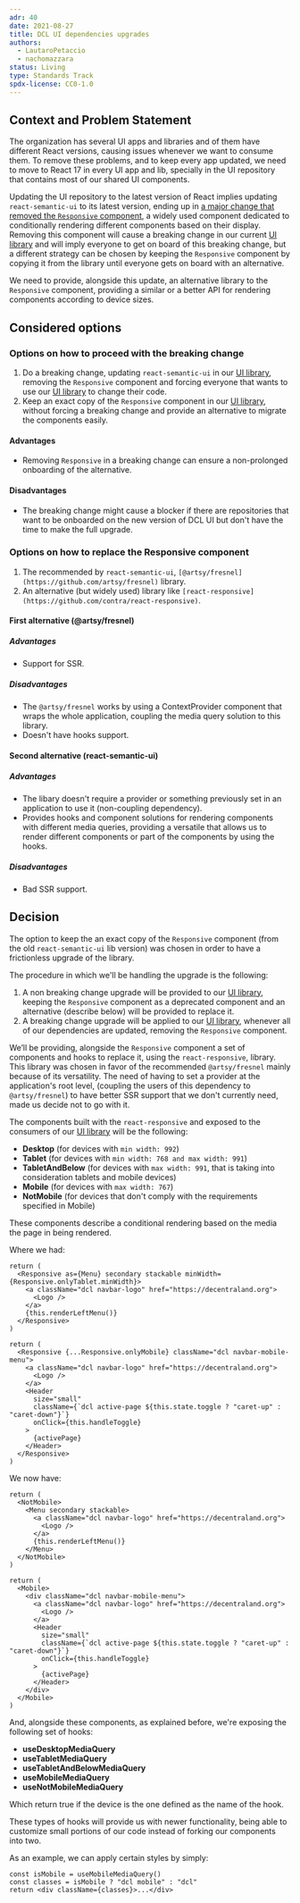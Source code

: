 ```yaml
---
adr: 40
date: 2021-08-27
title: DCL UI dependencies upgrades
authors:
  - LautaroPetaccio
  - nachomazzara
status: Living
type: Standards Track
spdx-license: CC0-1.0
---
```


## Context and Problem Statement

The organization has several UI apps and libraries and of them have different React versions, causing issues whenever we want to consume them. To remove these problems, and to keep every app updated, we need to move to React 17 in every UI app and lib, specially in the UI repository that contains most of our shared UI components.

Updating the UI repository to the latest version of React implies updating `react-semantic-ui` to its latest version, ending up in [a major change that removed the `Responsive` component](https://github.com/Semantic-Org/Semantic-UI-React/pull/4008), a widely used component dedicated to conditionally rendering different components based on their display. Removing this component will cause a breaking change in our current [UI library](https://github.com/decentraland/ui) and will imply everyone to get on board of this breaking change, but a different strategy can be chosen by keeping the `Responsive` component by copying it from the library until everyone gets on board with an alternative.

We need to provide, alongside this update, an alternative library to the `Responsive` component, providing a similar or a better API for rendering components according to device sizes.

## Considered options

### Options on how to proceed with the breaking change

1. Do a breaking change, updating `react-semantic-ui` in our [UI library](https://github.com/decentraland/ui), removing the `Responsive` component and forcing everyone that wants to use our [UI library](https://github.com/decentraland/ui) to change their code.
2. Keep an exact copy of the `Responsive` component in our [UI library](https://github.com/decentraland/ui), without forcing a breaking change and provide an alternative to migrate the components easily.

#### Advantages

- Removing `Responsive` in a breaking change can ensure a non-prolonged onboarding of the alternative.

#### Disadvantages

- The breaking change might cause a blocker if there are repositories that want to be onboarded on the new version of DCL UI but don't have the time to make the full upgrade.

### Options on how to replace the Responsive component

1. The recommended by `react-semantic-ui`, `[@artsy/fresnel](https://github.com/artsy/fresnel)` library.
2. An alternative (but widely used) library like `[react-responsive](https://github.com/contra/react-responsive)`.

#### First alternative (@artsy/fresnel)

##### Advantages

- Support for SSR.

##### Disadvantages

- The `@artsy/fresnel` works by using a ContextProvider component that wraps the whole application, coupling the media query solution to this library.
- Doesn't have hooks support.

#### Second alternative (react-semantic-ui)

##### Advantages

- The libary doesn't require a provider or something previously set in an application to use it (non-coupling dependency).
- Provides hooks and component solutions for rendering components with different media queries, providing a versatile that allows us to render different components or part of the components by using the hooks.

##### Disadvantages

- Bad SSR support.

## Decision

The option to keep the an exact copy of the `Responsive` component (from the old `react-semantic-ui` lib version) was chosen in order to have a frictionless upgrade of the library.

The procedure in which we'll be handling the upgrade is the following:

1. A non breaking change upgrade will be provided to our [UI library](https://github.com/decentraland/ui), keeping the `Responsive` component as a deprecated component and an alternative (describe below) will be provided to replace it.
2. A breaking change upgrade will be applied to our [UI library](https://github.com/decentraland/ui), whenever all of our dependencies are updated, removing the `Responsive` component.

We’ll be providing, alongside the `Responsive` component a set of components and hooks to replace it, using the `react-responsive`, library. This library was chosen in favor of the recommended `@artsy/fresnel` mainly because of its versatility. The need of having to set a provider at the application's root level, (coupling the users of this dependency to `@artsy/fresnel`) to have better SSR support that we don't currently need, made us decide not to go with it.

The components built with the `react-responsive` and exposed to the consumers of our [UI library](https://github.com/decentraland/ui) will be the following:

- **Desktop** (for devices with `min width: 992`)
- **Tablet** (for devices with `min width: 768 and max width: 991`)
- **TabletAndBelow** (for devices with `max width: 991`, that is taking into consideration tablets and mobile devices)
- **Mobile** (for devices with `max width: 767`)
- **NotMobile** (for devices that don't comply with the requirements specified in Mobile)

These components describe a conditional rendering based on the media the page in being rendered.

Where we had:

```tsx
return (
  <Responsive as={Menu} secondary stackable minWidth={Responsive.onlyTablet.minWidth}>
    <a className="dcl navbar-logo" href="https://decentraland.org">
      <Logo />
    </a>
    {this.renderLeftMenu()}
  </Responsive>
)
```

```tsx
return (
  <Responsive {...Responsive.onlyMobile} className="dcl navbar-mobile-menu">
    <a className="dcl navbar-logo" href="https://decentraland.org">
      <Logo />
    </a>
    <Header
      size="small"
      className={`dcl active-page ${this.state.toggle ? "caret-up" : "caret-down"}`}
      onClick={this.handleToggle}
    >
      {activePage}
    </Header>
  </Responsive>
)
```

We now have:

```tsx
return (
  <NotMobile>
    <Menu secondary stackable>
      <a className="dcl navbar-logo" href="https://decentraland.org">
        <Logo />
      </a>
      {this.renderLeftMenu()}
    </Menu>
  </NotMobile>
)
```

```tsx
return (
  <Mobile>
    <div className="dcl navbar-mobile-menu">
      <a className="dcl navbar-logo" href="https://decentraland.org">
        <Logo />
      </a>
      <Header
        size="small"
        className={`dcl active-page ${this.state.toggle ? "caret-up" : "caret-down"}`}
        onClick={this.handleToggle}
      >
        {activePage}
      </Header>
    </div>
  </Mobile>
)
```

And, alongside these components, as explained before, we're exposing the following set of hooks:

- **useDesktopMediaQuery**
- **useTabletMediaQuery**
- **useTabletAndBelowMediaQuery**
- **useMobileMediaQuery**
- **useNotMobileMediaQuery**

Which return true if the device is the one defined as the name of the hook.

These types of hooks will provide us with newer functionality, being able to customize small portions of our code instead of forking our components into two.

As an example, we can apply certain styles by simply:

```tsx
const isMobile = useMobileMediaQuery()
const classes = isMobile ? "dcl mobile" : "dcl"
return <div className={classes}>...</div>
```
